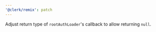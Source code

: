```yaml
---
'@clerk/remix': patch
---
```


Adjust return type of `rootAuthLoader`'s callback to allow returning `null`.
